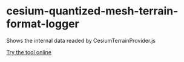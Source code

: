 # cesium-quantized-mesh-terrain-format-logger
Shows the internal data readed by CesiumTerrainProvider.js

[Try the tool online](http://rawgit.com/jmnavarro/cesium-quantized-mesh-terrain-format-logger/master/load.html)
